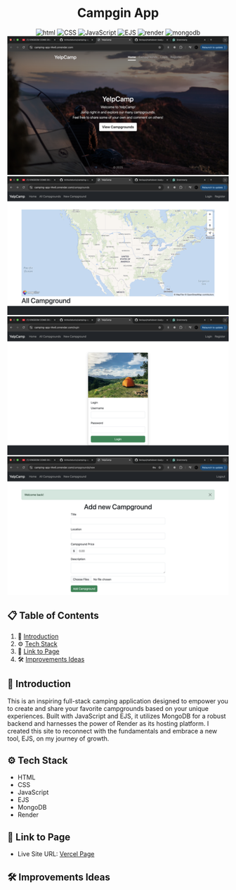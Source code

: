 <div align="center">
<h1>Campgin App</h1>

<img src="https://img.shields.io/badge/html5-%23E34F26.svg?style=for-the-badge&logo=html5&logoColor=white" alt="html">
<img src="https://img.shields.io/badge/css3-%231572B6.svg?style=for-the-badge&logo=css3&logoColor=white" alt="CSS">
<img src ="https://img.shields.io/badge/javascript-%23323330.svg?style=for-the-badge&logo=javascript&logoColor=%23F7DF1E" alt="JavaScript">
<img src ="https://img.shields.io/badge/ejs-%23B4CA65.svg?style=for-the-badge&logo=ejs&logoColor=black" alt="EJS">
<img src ="https://img.shields.io/badge/Render-%46E3B7.svg?style=for-the-badge&logo=render&logoColor=white" alt="render">
<img src ="https://img.shields.io/badge/MongoDB-%234ea94b.svg?style=for-the-badge&logo=mongodb&logoColor=white" alt="mongodb">

<img src="./public/pictures/homepage.png">
<img src="./public/pictures/all-campground.png">
<img src="./public/pictures/Login.png">
<img src="./public/pictures/create-campground.png">
</div>

## 📋 <a name="table">Table of Contents</a>

1. 🤖 [Introduction](#introduction)
2. ⚙️ [Tech Stack](#tech-stack)
3. 🔋 [Link to Page](#link-page)
4. 🛠️ [Improvements Ideas](#improvements)

## <a name="introduction">🤖 Introduction</a>

This is an inspiring full-stack camping application designed to empower you to create and share your favorite campgrounds based on your unique experiences. Built with JavaScript and EJS, it utilizes MongoDB for a robust backend and harnesses the power of Render as its hosting platform. I created this site to reconnect with the fundamentals and embrace a new tool, EJS, on my journey of growth.

## <a name="tech-stack">⚙️ Tech Stack</a>

- HTML
- CSS
- JavaScript
- EJS
- MongoDB
- Render

## <a name="link-page">🔋 Link to Page</a>

- Live Site URL: [Vercel Page](https://camping-app-l4w5.onrender.com/)

## <a name="improvements">🛠️ Improvements Ideas</a>
